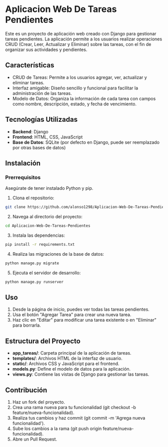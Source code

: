 # Aplicacion Web De Tareas Pendientes

Este es un proyecto de aplicación web creado con Django para gestionar tareas pendientes. La aplicación permite a los usuarios realizar operaciones CRUD (Crear, Leer, Actualizar y Eliminar) sobre las tareas, con el fin de organizar sus actividades y pendientes.

## Características

- CRUD de Tareas: Permite a los usuarios agregar, ver, actualizar y eliminar tareas.
- Interfaz amigable: Diseño sencillo y funcional para facilitar la administración de las tareas.
- Modelo de Datos: Organiza la información de cada tarea con campos como nombre, descripción, estado, y fecha de vencimiento.

## Tecnologías Utilizadas
- **Backend**: Django
- **Frontend**: HTML, CSS, JavaScript
- **Base de Datos**: SQLite (por defecto en Django, puede ser reemplazado por otras bases de datos)

## Instalación
### Prerrequisitos
Asegúrate de tener instalado Python y pip.
1. Clona el repositorio:
```bash
git clone https://github.com/alonso1298/Aplicacion-Web-De-Tareas-Pendientes.git
```
2. Navega al directorio del proyecto:
```bash 
cd Aplicacion-Web-De-Tareas-Pendientes
```

3. Instala las dependencias:
```bash 
pip install -r requirements.txt
```

4. Realiza las migraciones de la base de datos:
```bash 
python manage.py migrate
```

5. Ejecuta el servidor de desarrollo:
```bash 
python manage.py runserver
```

## Uso
1. Desde la página de inicio, puedes ver todas las tareas pendientes.
2. Usa el botón "Agregar Tarea" para crear una nueva tarea.
3. Haz clic en "Editar" para modificar una tarea existente o en "Eliminar" para borrarla.

## Estructura del Proyecto
- **app_tareas/**: Carpeta principal de la aplicación de tareas.
- **templates/**: Archivos HTML de la interfaz de usuario.
- **static/**: Archivos CSS y JavaScript para el frontend.
- **models.py**: Define el modelo de datos para la aplicación.
- **views.py**: Contiene las vistas de Django para gestionar las tareas.

## Contribución

1. Haz un fork del proyecto.
2. Crea una rama nueva para tu funcionalidad (git checkout -b feature/nueva-funcionalidad).
3. Realiza tus cambios y haz commit (git commit -m 'Agrega nueva funcionalidad').
4. Sube los cambios a la rama (git push origin feature/nueva-funcionalidad).
5. Abre un Pull Request.